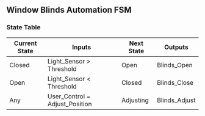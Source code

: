 ## Window Blinds Automation FSM
### State Table
| Current State | Inputs                          | Next State   | Outputs       |
|---------------|---------------------------------|--------------|---------------|
| Closed        | Light_Sensor > Threshold       | Open         | Blinds_Open   |
| Open          | Light_Sensor < Threshold       | Closed       | Blinds_Close  |
| Any           | User_Control = Adjust_Position | Adjusting    | Blinds_Adjust |
